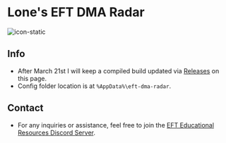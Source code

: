 # Lone's EFT DMA Radar

![icon-static](https://github.com/user-attachments/assets/d3bc58ad-a987-4c94-bfe2-dd2236769f19)

## Info
- After March 21st I will keep a compiled build updated via [Releases](https://github.com/Frostchi/eft-dma-radar/releases/tag/compiled) on this page.
- Config folder location is at `%AppData%\eft-dma-radar`.

## Contact
- For any inquiries or assistance, feel free to join the [EFT Educational Resources Discord Server](https://discord.gg/jGSnTCekdx).
